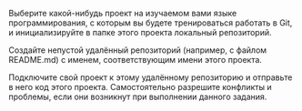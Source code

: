Выберите какой-нибудь проект на изучаемом вами языке программирования, с которым вы будете тренироваться работать в Git, 
и инициализируйте в папке этого проекта локальный репозиторий.

Создайте непустой удалённый репозиторий (например, с файлом README.md) с именем, соответствующим имени этого проекта.

Подключите свой проект к этому удалённому репозиторию и отправьте в него код этого проекта. Самостоятельно разрешите конфликты и проблемы, если они возникнут при выполнении данного задания.
